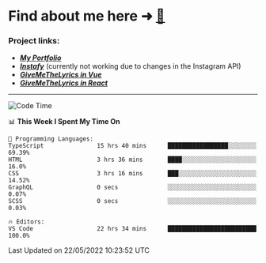 # Find about me here ➜ [🧑](https://pauabella.dev)

### Project links:
- ***[My Portfolio](https://pauabella.dev)***
- ***[Instafy](https://instafy.me)*** (currently not working due to changes in the Instagram API)
- ***[GiveMeTheLyrics in Vue](https://lyrics.pauabella.dev)***
- ***[GiveMeTheLyrics in React](https://pauabella.dev/GiveMeTheLyrics)***

---
<!--START_SECTION:waka-->
![Code Time](http://img.shields.io/badge/Code%20Time-1%2C077%20hrs%206%20mins-blue)

📊 **This Week I Spent My Time On** 

```text
💬 Programming Languages: 
TypeScript               15 hrs 40 mins      █████████████████░░░░░░░░   69.39% 
HTML                     3 hrs 36 mins       ████░░░░░░░░░░░░░░░░░░░░░   16.0% 
CSS                      3 hrs 16 mins       ███░░░░░░░░░░░░░░░░░░░░░░   14.52% 
GraphQL                  0 secs              ░░░░░░░░░░░░░░░░░░░░░░░░░   0.07% 
SCSS                     0 secs              ░░░░░░░░░░░░░░░░░░░░░░░░░   0.03%

🔥 Editors: 
VS Code                  22 hrs 34 mins      █████████████████████████   100.0%

```


 Last Updated on 22/05/2022 10:23:52 UTC
<!--END_SECTION:waka-->
